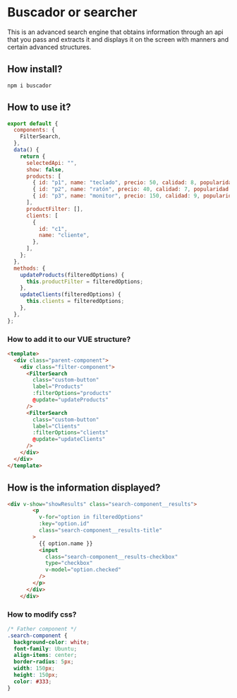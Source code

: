 # Buscador or searcher

This is an advanced search engine that obtains information through an api that you pass and extracts it and displays it on the screen with manners and certain advanced structures.

## How install?

```bs
npm i buscador
```

## How to use it?

```js
export default {
  components: {
    FilterSearch,
  },
  data() {
    return {
      selectedApi: "",
      show: false,
      products: [
        { id: "p1", name: "teclado", precio: 50, calidad: 8, popularidad: 7 },
        { id: "p2", name: "ratón", precio: 40, calidad: 7, popularidad: 9 },
        { id: "p3", name: "monitor", precio: 150, calidad: 9, popularidad: 6 },
      ],
      productFilter: [],
      clients: [
        {
          id: "c1",
          name: "cliente",
        },
      ],
    };
  },
  methods: {
    updateProducts(filteredOptions) {
      this.productFilter = filteredOptions;
    },
    updateClients(filteredOptions) {
      this.clients = filteredOptions;
    },
  },
};
```

### How to add it to our VUE structure?

```html
<template>
  <div class="parent-component">
    <div class="filter-component">
      <FilterSearch
        class="custom-button"
        label="Products"
        :filterOptions="products"
        @update="updateProducts"
      />
      <FilterSearch
        class="custom-button"
        label="Clients"
        :filterOptions="clients"
        @update="updateClients"
      />
    </div>
  </div>
</template>
```

## How is the information displayed?

```html
<div v-show="showResults" class="search-component__results">
        <p
          v-for="option in filteredOptions"
          :key="option.id"
          class="search-component__results-title"
        >
          {{ option.name }}
          <input
            class="search-component__results-checkbox"
            type="checkbox"
            v-model="option.checked"
          />
        </p>
      </div>
    </div>
```

### How to modify css?

```css
/* Father component */
.search-component {
  background-color: white;
  font-family: Ubuntu;
  align-items: center;
  border-radius: 5px;
  width: 150px;
  height: 150px;
  color: #333;
}
```

